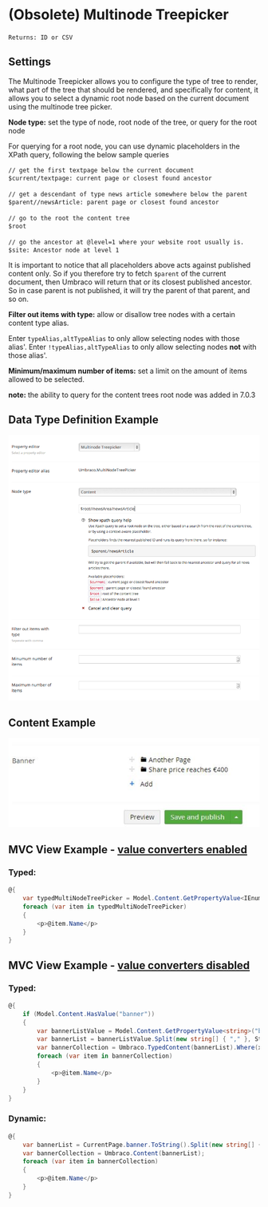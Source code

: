 # (Obsolete) Multinode Treepicker

`Returns: ID or CSV`

## Settings

The Multinode Treepicker allows you to configure the type of tree to render, what part of the tree that should be rendered, and specifically for content, it allows you to select a dynamic root node based on the current document using the multinode tree picker. 

**Node type:** set the type of node, root node of the tree, or query for the root node

For querying for a root node, you can use dynamic placeholders in the XPath query, following the below sample queries 

	// get the first textpage below the current document
	$current/textpage: current page or closest found ancestor
	
	// get a descendant of type news article somewhere below the parent
	$parent//newsArticle: parent page or closest found ancestor
	
	// go to the root the content tree
	$root
	
	// go the ancestor at @level=1 where your website root usually is.
	$site: Ancestor node at level 1 

It is important to notice that all placeholders above acts against published content only. So if you therefore try to fetch `$parent` of the current document, then Umbraco will return that or its closest published ancestor. So in case parent is not published, it will try the parent of that parent, and so on.  


**Filter out items with type:** allow or disallow tree nodes with a certain content type alias.

Enter `typeAlias,altTypeAlias` to only allow selecting nodes with those alias'. Enter `!typeAlias,altTypeAlias` to only allow selecting nodes **not** with those alias'.

**Minimum/maximum number of items:** set a limit on the amount of items allowed to be selected.
 
 
**note:** the ability to query for the content trees root node was added in 7.0.3 


## Data Type Definition Example

![Multinode Treepicker Data Type Definition](images/Multinode-Treepicker-DataType.png)

## Content Example 

![Multinode Treepicker](images/Multinode-Treepicker-Content.jpg)

## MVC View Example - [value converters enabled](../../../Setup/Upgrading/760-breaking-changes.md#property-value-converters-u4-7318)

### Typed:

```csharp
@{
    var typedMultiNodeTreePicker = Model.Content.GetPropertyValue<IEnumerable<IPublishedContent>>("banner");
    foreach (var item in typedMultiNodeTreePicker)
    {
        <p>@item.Name</p>
    }
}
```

## MVC View Example - [value converters disabled](../../../Setup/Upgrading/760-breaking-changes.md#property-value-converters-u4-7318)

### Typed:

```csharp
@{
    if (Model.Content.HasValue("banner"))
    {
        var bannerListValue = Model.Content.GetPropertyValue<string>("banner");
        var bannerList = bannerListValue.Split(new string[] { "," }, StringSplitOptions.RemoveEmptyEntries).Select(int.Parse);
        var bannerCollection = Umbraco.TypedContent(bannerList).Where(x => x != null);
        foreach (var item in bannerCollection)
        {
            <p>@item.Name</p>
        }
    }
}
```

### Dynamic:                              

```csharp
@{
    var bannerList = CurrentPage.banner.ToString().Split(new string[] { "," }, StringSplitOptions.RemoveEmptyEntries);
    var bannerCollection = Umbraco.Content(bannerList);
    foreach (var item in bannerCollection)
    {
        <p>@item.Name</p>
    }
}
```
